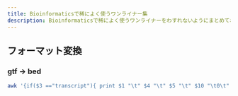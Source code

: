 ```yaml
---
title: Bioinformaticsで稀によく使うワンライナー集
description: Bioinformaticsで稀によく使うワンライナーをわすれないようにまとめておく。
---
```


## フォーマット変換

### gtf -> bed

```bash
awk '{if($3 =="transcript"){ print $1 "\t" $4 "\t" $5 "\t" $10 "\t0\t" $7}}' genome.gtf > transcript.bed
```